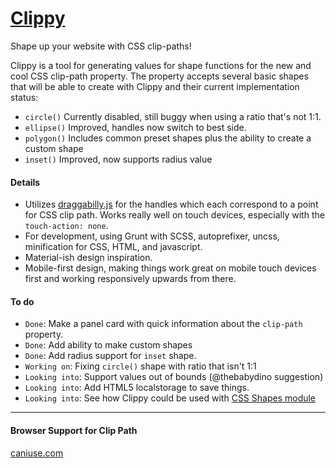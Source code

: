 [Clippy](http://bennettfeely.com/clippy)
======

Shape up your website with CSS clip-paths!

Clippy is a tool for generating values for shape functions for the new and cool CSS clip-path property. The property accepts several basic shapes that will be able to create with Clippy and their current implementation status:

* `circle()` Currently disabled, still buggy when using a ratio that's not 1:1.
* `ellipse()` Improved, handles now switch to best side.
* `polygon()` Includes common preset shapes plus the ability to create a custom shape
* `inset()` Improved, now supports radius value


#### Details
* Utilizes [draggabilly.js](https://github.com/desandro/draggabilly) for the handles which each correspond to a point for CSS clip path. Works really well on touch devices, especially with the `touch-action: none`.
* For development, using Grunt with SCSS, autoprefixer, uncss, minification for CSS, HTML, and javascript.
* Material-ish design inspiration.
* Mobile-first design, making things work great on mobile touch devices first and working responsively upwards from there.


#### To do

* `Done`: Make a panel card with quick information about the `clip-path` property.
* `Done`: Add ability to make custom shapes
* `Done`: Add radius support for `inset` shape.
* `Working on`: Fixing `circle()` shape with ratio that isn't 1:1
* `Looking into`: Support values out of bounds (@thebabydino suggestion)
* `Looking into`: Add HTML5 localstorage to save things.
* `Looking into`: See how Clippy could be used with [CSS Shapes module](http://dev.w3.org/csswg/css-shapes/#basic-shape-functions)

***

#### Browser Support for Clip Path

[caniuse.com](http://caniuse.com/#search=clip-path)
